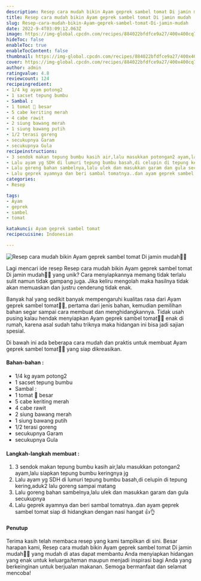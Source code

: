 ```yaml
---
description: Resep cara mudah bikin Ayam geprek sambel tomat Di jamin mudah"
title: Resep cara mudah bikin Ayam geprek sambel tomat Di jamin mudah
slug: Resep-cara-mudah-bikin-Ayam-geprek-sambel-tomat-Di-jamin-mudah
date: 2022-9-4T03:09:12.063Z
image: https://img-global.cpcdn.com/recipes/884022bfdfce9a27/400x400cq70/photo.jpg
hideToc: false
enableToc: true
enableTocContent: false
thumbnail: https://img-global.cpcdn.com/recipes/884022bfdfce9a27/400x400cq70/photo.jpg
cover: https://img-global.cpcdn.com/recipes/884022bfdfce9a27/400x400cq70/photo.jpg
author: admin
ratingvalue: 4.8
reviewcount: 124
recipeingredient:
- 1/4 kg ayam potong2
- 1 sacset tepung bumbu
- Sambal :
- 1 tomat 🍅 besar
- 5 cabe keriting merah
- 4 cabe rawit
- 2 siung bawang merah
- 1 siung bawang putih
- 1/2 terasi goreng
- secukupnya Garam
- secukupnya Gula
recipeinstructions:
- 3 sendok makan tepung bumbu kasih air,lalu masukkan potongan2 ayam,lalu siapkan tepung bumbu keringnya jg
- Lalu ayam yg SDH di lumuri tepung bumbu basah,di celupin di tepung kering,aduk2 lalu goreng sampai matang
- Lalu goreng bahan sambelnya,lalu ulek dan masukkan garam dan gula secukupnya
- Lalu geprek ayamnya dan beri sambal tomatnya..dan ayam geprek sambel tomat siap di hidangkan dengan nasi hangat 👍👌
categories:
- Resep

tags:
- Ayam
- geprek
- sambel
- tomat

katakunci: Ayam geprek sambel tomat
recipecuisine: Indonesian

---
```


![Resep cara mudah bikin Ayam geprek sambel tomat Di jamin mudah👩‍🍳](https://img-global.cpcdn.com/recipes/884022bfdfce9a27/400x400cq70/photo.jpg)

Lagi mencari ide resep Resep cara mudah bikin Ayam geprek sambel tomat Di jamin mudah👩‍🍳 yang unik? Cara menyiapkannya memang tidak terlalu sulit namun tidak gampang juga. Jika keliru mengolah maka hasilnya tidak akan memuaskan dan justru cenderung tidak enak.

Banyak hal yang sedikit banyak mempengaruhi kualitas rasa dari Ayam geprek sambel tomat👩‍🍳, pertama dari jenis bahan, kemudian pemilihan bahan segar sampai cara membuat dan menghidangkannya. Tidak usah pusing kalau hendak menyiapkan Ayam geprek sambel tomat👩‍🍳 enak di rumah, karena asal sudah tahu triknya maka hidangan ini bisa jadi sajian spesial.

Di bawah ini ada beberapa cara mudah dan praktis untuk membuat Ayam geprek sambel tomat👩‍🍳 yang siap dikreasikan.

<!--inarticleads1-->

#### Bahan-bahan :

- 1/4 kg ayam potong2
- 1 sacset tepung bumbu
- Sambal :
- 1 tomat 🍅 besar
- 5 cabe keriting merah
- 4 cabe rawit
- 2 siung bawang merah
- 1 siung bawang putih
- 1/2 terasi goreng
- secukupnya Garam
- secukupnya Gula

<!--inarticleads2-->

#### Langkah-langkah membuat :

1. 3 sendok makan tepung bumbu kasih air,lalu masukkan potongan2 ayam,lalu siapkan tepung bumbu keringnya jg
1. Lalu ayam yg SDH di lumuri tepung bumbu basah,di celupin di tepung kering,aduk2 lalu goreng sampai matang
1. Lalu goreng bahan sambelnya,lalu ulek dan masukkan garam dan gula secukupnya
1. Lalu geprek ayamnya dan beri sambal tomatnya..dan ayam geprek sambel tomat siap di hidangkan dengan nasi hangat 👍👌

#### Penutup

Terima kasih telah membaca resep yang kami tampilkan di sini. Besar harapan kami, Resep cara mudah bikin Ayam geprek sambel tomat Di jamin mudah👩‍🍳 yang mudah di atas dapat membantu Anda menyiapkan hidangan yang enak untuk keluarga/teman maupun menjadi inspirasi bagi Anda yang berkeinginan untuk berjualan makanan. Semoga bermanfaat dan selamat mencoba!